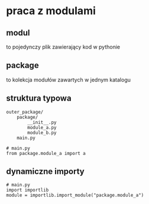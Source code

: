 # praca z modulami

## modul 

to pojedynczy plik zawierający kod w pythonie

## package 

to kolekcja modułów zawartych w jednym katalogu

## struktura typowa

```
outer_package/
    package/
        __init__.py
        module_a.py
        module_b.py
    main.py
```

```
# main.py
from package.module_a import a
```
## dynamiczne importy

```
# main.py
import importlib
module = importlib.import_module("package.module_a")
```